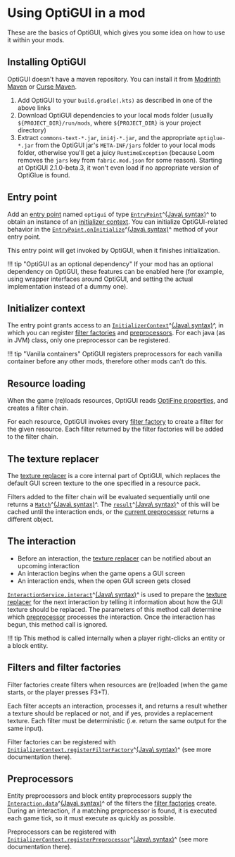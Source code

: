 # Using OptiGUI in a mod

These are the basics of OptiGUI, which gives you some idea on how to use it within your mods.

## Installing OptiGUI

OptiGUI doesn't have a maven repository. You can install it from [Modrinth Maven](https://docs.modrinth.com/docs/tutorials/maven/) or [Curse Maven](https://www.cursemaven.com/).

1. Add OptiGUI to your `build.gradle(.kts)` as described in one of the above links
2. Download OptiGUI dependencies to your local mods folder (usually `${PROJECT_DIR}/run/mods`, where `${PROJECT_DIR}` is your project directory)
3. Extract `commons-text-*.jar`, `ini4j-*.jar`, and the appropriate `optiglue-*.jar` from the OptiGUI jar's `META-INF/jars` folder to your local mods folder, otherwise you'll get a juicy `RuntimeException` (because Loom removes the `jars` key from `fabric.mod.json` for some reason). Starting at OptiGUI 2.1.0-beta.3, it won't even load if no appropriate version of OptiGlue is found.

## Entry point

Add an [entry point](https://fabricmc.net/wiki/documentation:entrypoint) named `optigui` of type [`EntryPoint`](../kdoc/latest/-opti-g-u-i/opekope2.optigui/-entry-point/index.html)^[(Java\ syntax)](../javadoc/latest/-opti-g-u-i/opekope2.optigui/-entry-point/index.html)^ to obtain an instance of an [initializer context](#initializer-context).
You can initialize OptiGUI-related behavior in the [`EntryPoint.onInitialize`](../kdoc/latest/-opti-g-u-i/opekope2.optigui/-entry-point/on-initialize.html)^[(Java\ syntax)](../javadoc/latest/-opti-g-u-i/opekope2.optigui/-entry-point/on-initialize.html)^ method of your entry point.

This entry point will get invoked by OptiGUI, when it finishes initialization.

!!! tip "OptiGUI as an optional dependency"
    If your mod has an optional dependency on OptiGUI, these features can be enabled here (for example, using wrapper interfaces around OptiGUI, and setting the actual implementation instead of a dummy one).

## Initializer context

The entry point grants access to an [`InitializerContext`](../kdoc/latest/-opti-g-u-i/opekope2.optigui/-initializer-context/index.html)^[(Java\ syntax)](../javadoc/latest/-opti-g-u-i/opekope2.optigui/-initializer-context/index.html)^, in which you can register [filter factories](#filters-and-filter-factories) and [preprocessors](#preprocessors). For each java (as in JVM) class, only one preprocessor can be registered.

!!! tip "Vanilla containers"
    OptiGUI registers preprocessors for each vanilla container before any other mods, therefore other mods can't do this.

## Resource loading

When the game (re)loads resources, OptiGUI reads [OptiFine properties](../format), and creates a filter chain.

For each resource, OptiGUI invokes every [filter factory](#filters-and-filter-factories) to create a filter for the given resource. Each filter returned by the filter factories will be added to the filter chain.

## The texture replacer

The [texture replacer](https://github.com/opekope2/OptiGUI-Next/blob/main/OptiGUI/src/main/kotlin/opekope2/optigui/internal/TextureReplacer.kt#L21) is a core internal part of OptiGUI, which replaces the default GUI screen texture to the one specified in a resource pack.

Filters added to the filter chain will be evaluated sequentially until one returns a [`Match`](../kdoc/latest/-opti-g-u-i/opekope2.filter/-filter-result/-match/index.html)^[(Java\ syntax)](../javadoc/latest/-opti-g-u-i/opekope2.filter/-filter-result/-match/index.html)^.
The [`result`](../kdoc/latest/-opti-g-u-i/opekope2.filter/-filter-result/-match/result.html)^[(Java\ syntax)](../javadoc/latest/-opti-g-u-i/opekope2.filter/-filter-result/-match/get-result.html)^ of this will be cached until the interaction ends, or the [current preprocessor](#preprocessors) returns a different object.

## The interaction

* Before an interaction, the [texture replacer](#the-texture-replacer) can be notified about an upcoming interaction
* An interaction begins when the game opens a GUI screen
* An interaction ends, when the open GUI screen gets closed

[`InteractionService.interact`](../kdoc/latest/-opti-g-u-i/opekope2.optigui.service/-interaction-service/interact.html)^[(Java\ syntax)](../javadoc/latest/-opti-g-u-i/opekope2.optigui.service/-interaction-service/interact.html)^ is used to prepare the [texture replacer](#the-texture-replacer) for the next interaction by telling it information about how the GUI texture should be replaced. The parameters of this method call determine which [preprocessor](#preprocessors) processes the interaction. Once the interaction has begun, this method call is ignored.

!!! tip
    This method is called internally when a player right-clicks an entity or a block entity.

## Filters and filter factories

Filter factories create filters when resources are (re)loaded (when the game starts, or the player presses F3+T).

Each filter accepts an interaction, processes it, and returns a result whether a texture should be replaced or not, and if yes, provides a replacement texture. Each filter must be deterministic (i.e. return the same output for the same input).

Filter factories can be registered with [`InitializerContext.registerFilterFactory`](../kdoc/latest/-opti-g-u-i/opekope2.optigui/-initializer-context/register-filter-factory.html)^[(Java\ syntax)](../javadoc/latest/-opti-g-u-i/opekope2.optigui/-initializer-context/register-filter-factory.html)^ (see more documentation there).

## Preprocessors

Entity preprocessors and block entity preprocessors supply the [`Interaction.data`](../kdoc/latest/-opti-g-u-i/opekope2.optigui.interaction/-interaction/data.html)^[(Java\ syntax)](../javadoc/latest/-opti-g-u-i/opekope2.optigui.interaction/-interaction/get-data.html)^ of the filters the [filter factories](#filters-and-filter-factories) create. During an interaction, if a matching preprocessor is found, it is executed each game tick, so it must execute as quickly as possible.

Preprocessors can be registered with [`InitializerContext.registerPreprocessor`](../kdoc/latest/-opti-g-u-i/opekope2.optigui/-initializer-context/register-preprocessor.html)^[(Java\ syntax)](../javadoc/latest/-opti-g-u-i/opekope2.optigui/-initializer-context/register-preprocessor.html)^ (see more documentation there).
